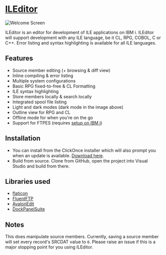 # [ILEditor](https://worksofbarry.com/ileditor/)

![Welcome Screen](https://worksofbarry.com/ileditor/images/static.png)

ILEditor is an editor for development of ILE applications on IBM i. ILEditor will support development with any ILE language, be it CL, RPG, COBOL, C or C++. Error listing and syntax highlighting is available for all ILE languages.

## Features

* Source member editing (+ browsing & diff view)
* Inline compiling & error listing
* Multiple system configurations
* Basic RPG fixed-to-free & CL Formatting
* ILE syntax highlighting
* Store members locally & search locally
* Integrated spool file listing
* Light and dark modes (dark mode in the image above)
* Outline view for RPG and CL
* Offline mode for when you're on the go
* Support for FTPES (requires [setup on IBM i](http://www-01.ibm.com/support/docview.wss?uid=nas8N1014798))

## Installation

* You can install from the ClickOnce installer which will also prompt you when an update is available. [Download here](http://worksofbarry.com/ileditor/installer/setup.exe).
* Build from source. Clone from GitHub, open the project into Visual Studio and build from there.

## Libraries used

* [flaticon](https://www.flaticon.com/authors/simpleicon)
* [FluentFTP](https://github.com/robinrodricks/FluentFTP)
* [AvalonEdit](https://github.com/icsharpcode/AvalonEdit)
* [DockPanelSuite](http://dockpanelsuite.com/)

## Notes

This does manipulate source members. Currently, saving a source member will set every record's SRCDAT value to `0`. Please raise an issue if this is a major stopping point for you using ILEditor.